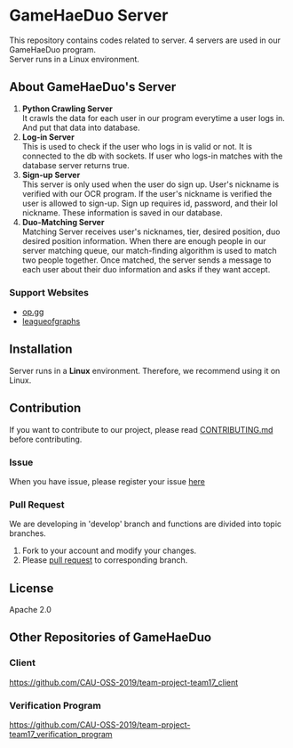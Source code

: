 # GameHaeDuo Server
This repository contains codes related to server. 4 servers are used in our GameHaeDuo program.  
Server runs in a Linux environment.


## About GameHaeDuo's Server
1. **Python Crawling Server**  
  It crawls the data for each user in our program everytime a user logs in. And put that data into database.  
2. **Log-in Server**  
  This is used to check if the user who logs in is valid or not. It is connected to the db with sockets. If user who logs-in matches with the database server returns true.  
3. **Sign-up Server**  
  This server is only used when the user do sign up. User's nickname is verified with our OCR program. If the user's nickname is verified the user is allowed to sign-up. Sign up requires id, password, and their lol nickname. These information is saved in our database.  
4. **Duo-Matching Server**  
  Matching Server receives user's nicknames, tier, desired position, duo desired position information. When there are enough people in our server matching queue, our match-finding algorithm is used to match two people together. Once matched, the server sends a message to each user about their duo information and asks if they want accept.    
  
### Support Websites
* [op.gg](https://www.op.gg/)  
* [leagueofgraphs](https://www.leagueofgraphs.com/ko/champions/counters)  


## Installation
Server runs in a **Linux** environment. Therefore, we recommend using it on Linux.


## Contribution
If you want to contribute to our project, please read [CONTRIBUTING.md](https://github.com/CAU-OSS-2019/team-project-team17_server/blob/master/CONTRIBUTING.md) before contributing.

### Issue
When you have issue, please register your issue [here](https://github.com/CAU-OSS-2019/team-project-team17_server/issues)

### Pull Request
We are developing in 'develop' branch and functions are divided into topic branches.
1. Fork to your account and modify your changes.
2. Please [pull request](https://github.com/CAU-OSS-2019/team-project-team17_server/pulls) to corresponding branch.


## License
Apache 2.0


## Other Repositories of GameHaeDuo
### Client
https://github.com/CAU-OSS-2019/team-project-team17_client

### Verification Program
https://github.com/CAU-OSS-2019/team-project-team17_verification_program
